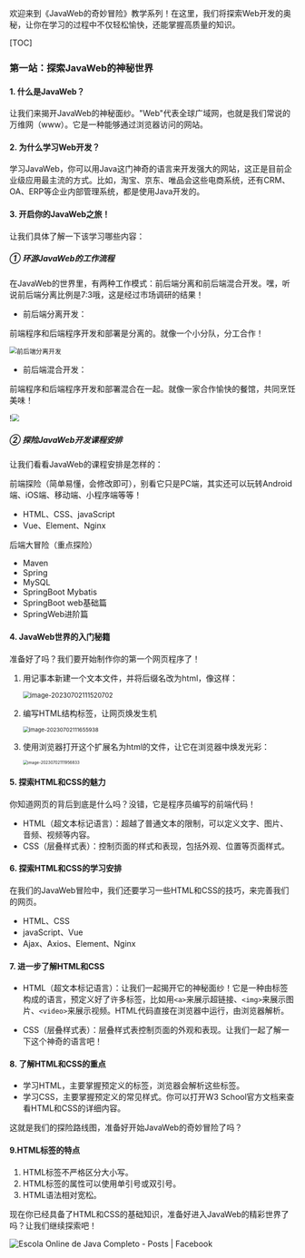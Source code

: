 欢迎来到《JavaWeb的奇妙冒险》教学系列！在这里，我们将探索Web开发的奥秘，让你在学习的过程中不仅轻松愉快，还能掌握高质量的知识。

[TOC]



### 第一站：探索JavaWeb的神秘世界

#### 1. 什么是JavaWeb？

让我们来揭开JavaWeb的神秘面纱。"Web"代表全球广域网，也就是我们常说的万维网（www）。它是一种能够通过浏览器访问的网站。

#### 2. 为什么学习Web开发？

学习JavaWeb，你可以用Java这门神奇的语言来开发强大的网站，这正是目前企业级应用最主流的方式。比如，淘宝、京东、唯品会这些电商系统，还有CRM、OA、ERP等企业内部管理系统，都是使用Java开发的。

#### 3. 开启你的JavaWeb之旅！

让我们具体了解一下该学习哪些内容：

##### ① 环游JavaWeb的工作流程

在JavaWeb的世界里，有两种工作模式：前后端分离和前后端混合开发。嘿，听说前后端分离比例是7:3哦，这是经过市场调研的结果！

* 前后端分离开发：

前端程序和后端程序开发和部署是分离的。就像一个小分队，分工合作！

<img src="C:\Users\14214\Documents\IO图\前后端分离开发.drawio.png" alt="前后端分离开发" style="zoom:80%;" />

* 前后端混合开发：

前端程序和后端程序开发和部署混合在一起。就像一家合作愉快的餐馆，共同烹饪美味！

!<img src="C:\Users\14214\Documents\IO图\前后端混合开发.drawio.png" style="zoom:80%;" />

##### ② 探险JavaWeb开发课程安排

让我们看看JavaWeb的课程安排是怎样的：

前端探险（简单易懂，会修改即可），别看它只是PC端，其实还可以玩转Android端、iOS端、移动端、小程序端等等！

- HTML、CSS、javaScript
- Vue、Element、Nginx

后端大冒险（重点探险）

- Maven
- Spring
- MySQL
- SpringBoot Mybatis
- SpringBoot web基础篇
- SpringWeb进阶篇

#### 4. JavaWeb世界的入门秘籍

准备好了吗？我们要开始制作你的第一个网页程序了！

1. 用记事本新建一个文本文件，并将后缀名改为html，像这样：

   <img src="C:\Users\14214\AppData\Roaming\Typora\typora-user-images\image-20230702111520702.png" alt="image-20230702111520702" style="zoom:80%;" />

2. 编写HTML结构标签，让网页焕发生机

   <img src="C:\Users\14214\AppData\Roaming\Typora\typora-user-images\image-20230702111655938.png" alt="image-20230702111655938" style="zoom: 67%;" />
   
3. 使用浏览器打开这个扩展名为html的文件，让它在浏览器中焕发光彩：

   <img src="C:\Users\14214\AppData\Roaming\Typora\typora-user-images\image-20230702111956833.png" alt="image-20230702111956833" style="zoom: 50%;" />

#### 5. 探索HTML和CSS的魅力

你知道网页的背后到底是什么吗？没错，它是程序员编写的前端代码！

- HTML（超文本标记语言）：超越了普通文本的限制，可以定义文字、图片、音频、视频等内容。
- CSS（层叠样式表）：控制页面的样式和表现，包括外观、位置等页面样式。

#### 6. 探索HTML和CSS的学习安排

在我们的JavaWeb冒险中，我们还要学习一些HTML和CSS的技巧，来完善我们的网页。

- HTML、CSS
- javaScript、Vue
- Ajax、Axios、Element、Nginx

#### 7. 进一步了解HTML和CSS

- HTML（超文本标记语言）：让我们一起揭开它的神秘面纱！它是一种由标签构成的语言，预定义好了许多标签，比如用`<a>`来展示超链接、`<img>`来展示图片、`<video>`来展示视频。HTML代码直接在浏览器中运行，由浏览器解析。

- CSS（层叠样式表）：层叠样式表控制页面的外观和表现。让我们一起了解一下这个神奇的语言吧！

#### 8. 了解HTML和CSS的重点

- 学习HTML，主要掌握预定义的标签，浏览器会解析这些标签。
- 学习CSS，主要掌握预定义的常见样式。你可以打开W3 School官方文档来查看HTML和CSS的详细内容。

这就是我们的探险路线图，准备好开始JavaWeb的奇妙冒险了吗？

#### 9.HTML标签的特点

1. HTML标签不严格区分大小写。
2. HTML标签的属性可以使用单引号或双引号。
3. HTML语法相对宽松。

现在你已经具备了HTML和CSS的基础知识，准备好进入JavaWeb的精彩世界了吗？让我们继续探索吧！

![Escola Online de Java Completo - Posts | Facebook](https://th.bing.com/th/id/OIP.cq4FdlE_XscezeSEvCBFdQAAAA?pid=ImgDet&rs=1)